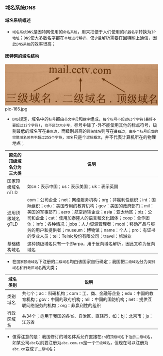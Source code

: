 ### 域名系统DNS
#### 域名系统概述
+ `域名系统DNS`是因特网使用的`命名系统`，用来把便于人们使用的`机器名字`转换为`IP地址`；`DNS`使大多数名字都在`本地进行解析`，仅`少量`解析需要在因特网上通信，因此`DNS系统`的效率很高；
#### 因特网的域名结构
![image](https://github.com/ningbaoqi/ComputerNetWork/blob/master/gif/pic-165.jpg)   pic-165.jpg
+ `DNS`规定，域名中的`标号`都由`英文字母`和`数字`组成，`每个标号不超过63个字符(最好不要超过12个字符)`，`也不区分大小写`，标号中除了`-`外不能使用其他的标点符号，级别最低的域名写在`最左边`，而级别最高的`顶级域名`则写在`最右边`，`由多个标号组成的完整域名总共不超过255个字符`，`域名`只是个`逻辑概念`，并不代表计算机所在的物理地点；

|原先的顶级域名分为三大类|说明|
|------|------|
|国家顶级域名nTLD|如cn：表示中国；us：表示美国；uk：表示英国|
|通用顶级域名gTLD|com：公司企业；net：网络服务机构；org：非赢利性组织；int：国际组织；edu：美国专用的教育机构；gov：美国的政府部门；mil：美国的军事部门；aero：航空运输企业；asia：亚太地区；biz：公司和企业；cat：使用加泰隆人的语言和文化团体；coop：合作团体；info：各种情况；jobs：人力资源管理者；mobi：移动产品与服务的用户和提供者；museum：博物馆；name：个人；pro：有证书的专业人员；tel：Telnic股份有限公司；travel：旅游业|
|基础结构域名|这种顶级域名只有一个即arpa，用于反向域名解析，因此又称为反向域名|
+ 在`国家顶级域名`下注册的`二级域名`均由该国家自行确定；我国把`二级域名`分为`类别域名`和`行政区域名`两大类；

|域名类别|说明|
|------|------|
|类别域名|共七个；ac：科研机构；com：工、商、金融等企业；edu：中国的教育机构；gov：中国的政府机构；mil：中国的国防机构；net：提供互联网络服务的机构；org：非赢利性的组织|
|行政区域名|共34个；适用于我国的各省、自治区、直辖市，如：bj：北京市；js：江苏省|

+ 值得注意的是：我国修订的域名体系允许直接在`cn`的`顶级域名`下`注册二级域名`，如某公司`abc`以前要注册为`abc.com.cn`是一个`三级域名`，但现在可以注册为`abc.cn`变成了`二级域名`；
